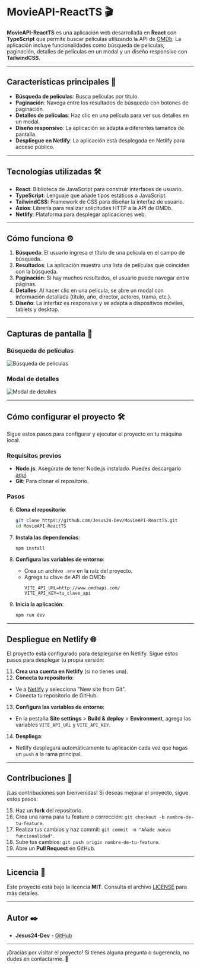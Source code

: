 # MovieAPI-ReactTS 🎬

**MovieAPI-ReactTS** es una aplicación web desarrollada en **React** con **TypeScript** que permite buscar películas utilizando la API de [OMDb](http://www.omdbapi.com/). La aplicación incluye funcionalidades como búsqueda de películas, paginación, detalles de películas en un modal y un diseño responsivo con **TailwindCSS**.

---

## Características principales 🚀

- **Búsqueda de películas**: Busca películas por título.
- **Paginación**: Navega entre los resultados de búsqueda con botones de paginación.
- **Detalles de películas**: Haz clic en una película para ver sus detalles en un modal.
- **Diseño responsivo**: La aplicación se adapta a diferentes tamaños de pantalla.
- **Despliegue en Netlify**: La aplicación está desplegada en Netlify para acceso público.

---

## Tecnologías utilizadas 🛠️

- **React**: Biblioteca de JavaScript para construir interfaces de usuario.
- **TypeScript**: Lenguaje que añade tipos estáticos a JavaScript.
- **TailwindCSS**: Framework de CSS para diseñar la interfaz de usuario.
- **Axios**: Librería para realizar solicitudes HTTP a la API de OMDb.
- **Netlify**: Plataforma para desplegar aplicaciones web.

---

## Cómo funciona ⚙️

1. **Búsqueda**: El usuario ingresa el título de una película en el campo de búsqueda.
2. **Resultados**: La aplicación muestra una lista de películas que coinciden con la búsqueda.
3. **Paginación**: Si hay muchos resultados, el usuario puede navegar entre páginas.
4. **Detalles**: Al hacer clic en una película, se abre un modal con información detallada (título, año, director, actores, trama, etc.).
5. **Diseño**: La interfaz es responsiva y se adapta a dispositivos móviles, tablets y desktop.

---

## Capturas de pantalla 📸

### Búsqueda de películas
![Búsqueda de películas](https://github.com/user-attachments/assets/ff6757da-ca0e-4c80-83c9-bbbd2aea5a31)

### Modal de detalles
![Modal de detalles](https://github.com/user-attachments/assets/d323afc6-19dd-4eb3-bd60-4fbbae96df78)


---

## Cómo configurar el proyecto 🛠️

Sigue estos pasos para configurar y ejecutar el proyecto en tu máquina local.

### Requisitos previos

- **Node.js**: Asegúrate de tener Node.js instalado. Puedes descargarlo [aquí](https://nodejs.org/).
- **Git**: Para clonar el repositorio.

### Pasos

6. **Clona el repositorio**:
   ```bash
   git clone https://github.com/Jesus24-Dev/MovieAPI-ReactTS.git
   cd MovieAPI-ReactTS
   ```

7. **Instala las dependencias**:
   ```bash
   npm install
   ```

8. **Configura las variables de entorno**:
   - Crea un archivo `.env` en la raíz del proyecto.
   - Agrega tu clave de API de OMDb:
     ```env
     VITE_API_URL=http://www.omdbapi.com/
     VITE_API_KEY=tu_clave_api
     ```

9. **Inicia la aplicación**:
   ```bash
   npm run dev
   ```
---

## Despliegue en Netlify 🌐

El proyecto está configurado para desplegarse en Netlify. Sigue estos pasos para desplegar tu propia versión:

11. **Crea una cuenta en Netlify** (si no tienes una).
12. **Conecta tu repositorio**:
   - Ve a [Netlify](https://www.netlify.com/) y selecciona "New site from Git".
   - Conecta tu repositorio de GitHub.
13. **Configura las variables de entorno**:
   - En la pestaña **Site settings** > **Build & deploy** > **Environment**, agrega las variables `VITE_API_URL` y `VITE_API_KEY`.
14. **Despliega**:
   - Netlify desplegará automáticamente tu aplicación cada vez que hagas un `push` a la rama principal.

---

## Contribuciones 🤝

¡Las contribuciones son bienvenidas! Si deseas mejorar el proyecto, sigue estos pasos:

15. Haz un **fork** del repositorio.
16. Crea una rama para tu feature o corrección: `git checkout -b nombre-de-tu-feature`.
17. Realiza tus cambios y haz commit: `git commit -m "Añade nueva funcionalidad"`.
18. Sube tus cambios: `git push origin nombre-de-tu-feature`.
19. Abre un **Pull Request** en GitHub.

---

## Licencia 📄

Este proyecto está bajo la licencia **MIT**. Consulta el archivo [LICENSE](LICENSE) para más detalles.

---

## Autor ✒️

- **Jesus24-Dev** - [GitHub](https://github.com/Jesus24-Dev)

---

¡Gracias por visitar el proyecto! Si tienes alguna pregunta o sugerencia, no dudes en contactarme. 🚀
